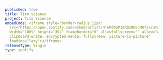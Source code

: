 ```yaml
---
published: true
title: Tito Science
project: Tito Science
embedCode: <iframe style="border-radius:12px"
  src="https://open.spotify.com/embed/artist/4TwM7DpPI0RQJ9k5CMAfsa?utm_source=generator"
  width="100%" height="352" frameBorder="0" allowfullscreen="" allow="autoplay;
  clipboard-write; encrypted-media; fullscreen; picture-in-picture"
  loading="lazy"></iframe>
releaseType: Single
type: spotify
---
```

